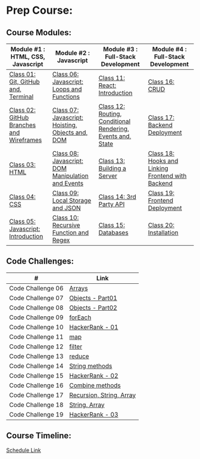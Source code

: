 # Prep Course:

## Course Modules:

| Module #1 : HTML, CSS, Javascript                                | Module #2 : Javascript                                                    | Module #3 : Full-Stack Development                                                  | Module #4 : Full-Stack Development                                        |
| ---------------------------------------------------------------- | ------------------------------------------------------------------------- | ----------------------------------------------------------------------------------- | ------------------------------------------------------------------------- |
| [Class 01: Git, GitHub and, Terminal](Class-01/README.md)        | [Class 06: Javascript: Loops and Functions](./Class-06/README.md)         | [Class 11: React: Introduction ](./Class-11/README.md)                              | [Class 16: CRUD](./Class-16/README.md)                                    |
| [Class 02: GitHub Branches and Wireframes](./Class-02/README.md) | [Class 07: Javascript: Hoisting, Objects and, DOM](./Class-07/README.md)  | [Class 12: Routing, Conditional Rendering, Events and, State](./Class-12/README.md) | [Class 17: Backend Deployment](./Class-17/README.md)                      |
| [Class 03: HTML](./Class-03/README.md)                           | [Class 08: Javascript: DOM Manipulation and Events](./Class-08/README.md) | [Class 13: Building a Server](Class-13/README.md)                                   | [Class 18: Hooks and Linking Frontend with Backend](./Class-18/README.md) |
| [Class 04: CSS](./Class-04/README.md)                            | [Class 09: Local Storage and JSON](./Class-09/README.md)                  | [Class 14: 3rd Party API](./Class-14/README.md)                                     | [Class 19: Frontend Deployment](./Class-19/README.md)                     |
| [Class 05: Javascript: Introduction](./Class-05/README.md)       | [Class 10: Recursive Function and Regex ](./Class-10/README.md)           | [Class 15: Databases](./Class-15/README.md)                                         | [Class 20: Installation](./Class-20/README.md)                            |

## Code Challenges:

| #                 | Link                                                               |
| ----------------- | ------------------------------------------------------------------ |
| Code Challenge 06 | [Arrays](./Class-06/Code-Challenge-06/README.md)                   |
| Code Challenge 07 | [Objects - Part01](./Class-07/Code-Challenge-07/README.md)         |
| Code Challenge 08 | [Objects - Part02](./Class-08/Code-Challenge-08/README.md)         |
| Code Challenge 09 | [forEach](./Class-09/Code-Challenge-09/README.md)                  |
| Code Challenge 10 | [HackerRank - 01](./Class-10/Code-Challenge-10/README.md)          |
| Code Challenge 11 | [map](./Class-11/Code-Challenge-11/README.md)                      |
| Code Challenge 12 | [filter](./Class-12/Code-Challenge-12/README.md)                   |
| Code Challenge 13 | [reduce](./Class-13/Code-Challenge-13/README.md)                   |
| Code Challenge 14 | [String methods](./Class-14/Code-Challenge-14/README.md)           |
| Code Challenge 15 | [HackerRank - 02](./Class-15/Code-Challenge-15/README.md)          |
| Code Challenge 16 | [Combine methods](./Class-16/Code-Challenge-16/README.md)          |
| Code Challenge 17 | [Recursion, String, Array](./Class-17/Code-Challenge-17/README.md) |
| Code Challenge 18 | [String, Array](./Class-18/Code-Challenge-18/README.md)            |
| Code Challenge 19 | [HackerRank - 03](./Class-19/Code-Challenge-19/README.md)          |

## Course Timeline:

[Schedule Link](https://alqudscollege-my.sharepoint.com/:x:/g/personal/advtech_ltuc_com/EcZeqGxGO5VIngZJKHhaukIB_xhK_UH7vTfAJgIQ5m1Qrg?e=yElbol)

